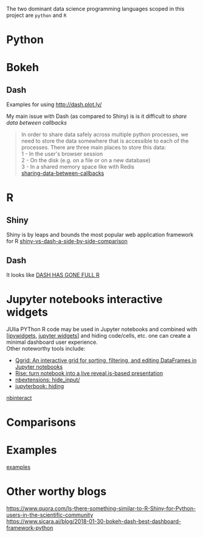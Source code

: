
The two dominant data science programming languages scoped in this project are `python` and `R`

# Python

# Bokeh

## Dash
Examples for using http://dash.plot.ly/

My main issue with Dash (as compared to Shiny) is is it difficult to _share data between callbacks_
> In order to share data safely across multiple python processes, we need to store the data somewhere that is accessible to each of the processes. There are three main places to store this data:  
> 1 - In the user's browser session  
> 2 - On the disk (e.g. on a file or on a new database)  
> 3 - In a shared memory space like with Redis  
[sharing-data-between-callbacks](https://dash.plot.ly/sharing-data-between-callbacks)

# R
## Shiny
Shiny is by leaps and bounds the most popular web application framework for R [shiny-vs-dash-a-side-by-side-comparison](https://www.rkingdc.com/blog/2019/3/6/shiny-vs-dash-a-side-by-side-comparison)

## Dash
It looks like [DASH HAS GONE FULL R](https://moderndata.plot.ly/dash-has-gone-full-r/)

# Jupyter notebooks interactive widgets
JUlia PYThon R code may be used in Jupyter notebooks and combined with [[ipywidgets](https://ipywidgets.readthedocs.io/en/stable/index.html), [jupyter widgets](https://jupyter.org/widgets)]
and hiding code/cells, etc. one can create a minimal dashboard user experience.  
Other noteworthy tools include:
- [Qgrid: An interactive grid for sorting, filtering, and editing DataFrames in Jupyter notebooks](https://github.com/quantopian/qgrid)
- [Rise: turn notebook into a live reveal.js-based presentation](https://rise.readthedocs.io/en/maint-5.6/)
- [nbextensions: hide_input/](https://jupyter-contrib-nbextensions.readthedocs.io/en/latest/nbextensions/hide_input/readme.html)
- [jupyterbook: hiding](https://jupyterbook.org/features/hiding.html)

[nbinteract](https://www2.eecs.berkeley.edu/Pubs/TechRpts/2018/EECS-2018-57.pdf)

# Comparisons

# Examples
[examples](/examples)

# Other worthy blogs  
https://www.quora.com/Is-there-something-similar-to-R-Shiny-for-Python-users-in-the-scientific-community  
https://www.sicara.ai/blog/2018-01-30-bokeh-dash-best-dashboard-framework-python  

